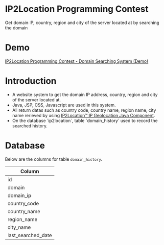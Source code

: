 # IP2Location Programming Contest
Get domain IP, country, region and city of the server located at by searching the domain

# Demo
<a href="https://ds.asiabet.asia/" target="_blank">IP2Location Programming Contest - Domain Searching System (Demo)</a>

# Introduction
<ul>
<li>A website system to get the domain IP address, country, region and city of the server located at.</li>
<li>Java, JSP, CSS, Javascript are used in this system.</li>
<li>All return datas such as country code, country name, region name, city name rerieved by using <a href="https://github.com/ip2location/ip2location-java" target="_blank">IP2Location™ IP Geolocation Java Component</a>.</li>
<li>On the database `ip2location`, table `domain_history` used to record the searched history.</li>
</ul>

# Database
Below are the columns for table `domain_history`.
<table>
<thead>
<tr>
<th>Column</th>
</tr>
<thead>
<tbody>
<tr><td>id</td></tr>
<tr><td>domain</td></tr>
<tr><td>domain_ip</td></tr>
<tr><td>country_code</td></tr>
<tr><td>country_name</td></tr>
<tr><td>region_name</td></tr>
<tr><td>city_name</td></tr>
<tr><td>last_searched_date</td></tr>
<tbody>
</table>
